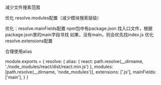 减少文件搜素范围

优化 resolve.modules配置（减少模块搜索层级）

优化：resolve.mainFields配置
    npm包中有package.json
    找入口文件，根据package.json里的main字段寻找
    如果，没有main，则会优先找index.js
优化 resolve.extensions配置

合理使用alias

module.exports = {
    resolve: {
        alias: {
            react: path.resolve(__dirname, './node_modules/react/dist/react.min.js')
        },
        modules: [path.resolve(__dirname, 'node_modules')],
        extensions: ['.js'],
        mainFields:['main'],
    }
}